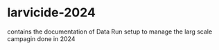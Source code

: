 # larvicide-2024
contains the documentation of Data Run setup to manage the larg scale campagin done in 2024

